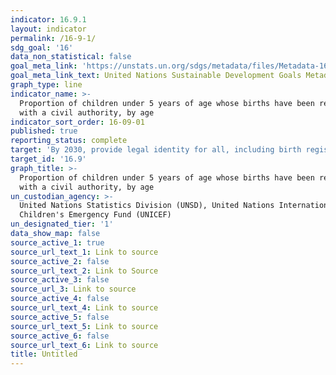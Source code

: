 ```yaml
---
indicator: 16.9.1
layout: indicator
permalink: /16-9-1/
sdg_goal: '16'
data_non_statistical: false
goal_meta_link: 'https://unstats.un.org/sdgs/metadata/files/Metadata-16-09-01.pdf'
goal_meta_link_text: United Nations Sustainable Development Goals Metadata (pdf 1361kB)
graph_type: line
indicator_name: >-
  Proportion of children under 5 years of age whose births have been registered
  with a civil authority, by age
indicator_sort_order: 16-09-01
published: true
reporting_status: complete
target: 'By 2030, provide legal identity for all, including birth registration'
target_id: '16.9'
graph_title: >-
  Proportion of children under 5 years of age whose births have been registered
  with a civil authority, by age
un_custodian_agency: >-
  United Nations Statistics Division (UNSD), United Nations International
  Children's Emergency Fund (UNICEF)
un_designated_tier: '1'
data_show_map: false
source_active_1: true
source_url_text_1: Link to source
source_active_2: false
source_url_text_2: Link to Source
source_active_3: false
source_url_3: Link to source
source_active_4: false
source_url_text_4: Link to source
source_active_5: false
source_url_text_5: Link to source
source_active_6: false
source_url_text_6: Link to source
title: Untitled
---
```

